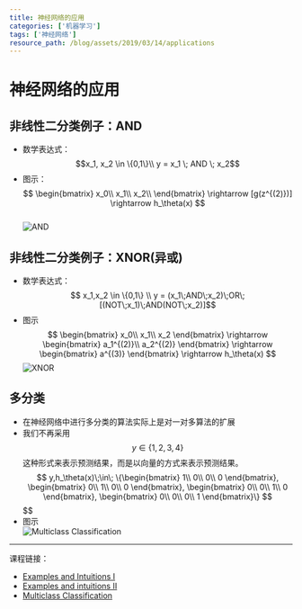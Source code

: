 ```yaml
---
title: 神经网络的应用 
categories: ['机器学习']
tags: ['神经网络']
resource_path: /blog/assets/2019/03/14/applications
---
```


<script type="text/javascript" async src="https://cdn.mathjax.org/mathjax/latest/MathJax.js?config=TeX-MML-AM_CHTML"> </script>

神经网络的应用
===

非线性二分类例子：AND
---

* 数学表达式：  
  $$x_1, x_2 \in \{0,1\}\\
  y = x_1 \; AND \; x_2$$
* 图示：  
  $$
  \begin{bmatrix}
  x_0\\ x_1\\ x_2\\
  \end{bmatrix}
  \rightarrow
  [g(z^{(2)})]
  \rightarrow
  h_\theta(x)
  $$  
  ![AND]({{page.resource_path}}/and.png)

非线性二分类例子：XNOR(异或)
---

* 数学表达式：  
  $$ x_1,x_2 \in \{0,1\} \\
  y = (x_1\;AND\;x_2)\;OR\;[(NOT\;x_1)\;AND(NOT\;x_2)]$$
* 图示  
  $$
  \begin{bmatrix}
  x_0\\ x_1\\ x_2
  \end{bmatrix}
  \rightarrow
  \begin{bmatrix}
  a_1^{(2)}\\
  a_2^{(2)}
  \end{bmatrix}
  \rightarrow
  \begin{bmatrix}
  a^{(3)}
  \end{bmatrix}
  \rightarrow
  h_\theta(x)
  $$
  ![XNOR]({{page.resource_path}}/xnor.png)

多分类
---

* 在神经网络中进行多分类的算法实际上是对一对多算法的扩展
* 我们不再采用$$y \in \{1,2,3,4\}$$这种形式来表示预测结果，而是以向量的方式来表示预测结果。
  $$ y,h_\theta(x)\;\in\;
  \{\begin{bmatrix}
  1\\ 0\\ 0\\ 0
  \end{bmatrix},
  \begin{bmatrix}
  0\\ 1\\ 0\\ 0
  \end{bmatrix},
  \begin{bmatrix}
  0\\ 0\\ 1\\ 0
  \end{bmatrix},
  \begin{bmatrix}
  0\\ 0\\ 0\\ 1
  \end{bmatrix}\}
  $$
  $$
  $$
  $$
* 图示  
  ![Multiclass Classification]({{page.resource_path}}/multiclass.png)

- - -

课程链接：  

* [Examples and Intuitions I](https://www.coursera.org/learn/machine-learning/lecture/rBZmG/examples-and-intuitions-i)
* [Examples and intuitions II](https://www.coursera.org/learn/machine-learning/lecture/solUx/examples-and-intuitions-ii)
* [Multiclass Classification](https://www.coursera.org/learn/machine-learning/lecture/gFpiW/multiclass-classification)